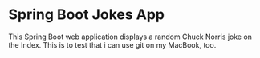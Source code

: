 # Spring Boot Jokes App
This Spring Boot web application displays a random Chuck Norris joke on the Index.
This is to test that i can use git on my MacBook, too.